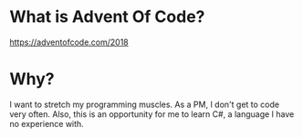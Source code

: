 # What is Advent Of Code?

https://adventofcode.com/2018

# Why?

I want to stretch my programming muscles. As a PM, I don't get to code very often. Also, this is an opportunity for me to learn C#, a language I have no experience with. 